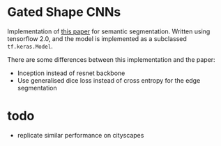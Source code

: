 # Gated Shape CNNs
Implementation of [this paper](https://arxiv.org/abs/1907.05740) for semantic segmentation. Written using tensorflow 2.0, and the model is implemented as a subclassed `tf.keras.Model`. 

There are some differences between this implementation and the paper: 
- Inception instead of resnet backbone
- Use generalised dice loss instead of cross entropy for the edge segmentation


# todo
- replicate similar performance on cityscapes

